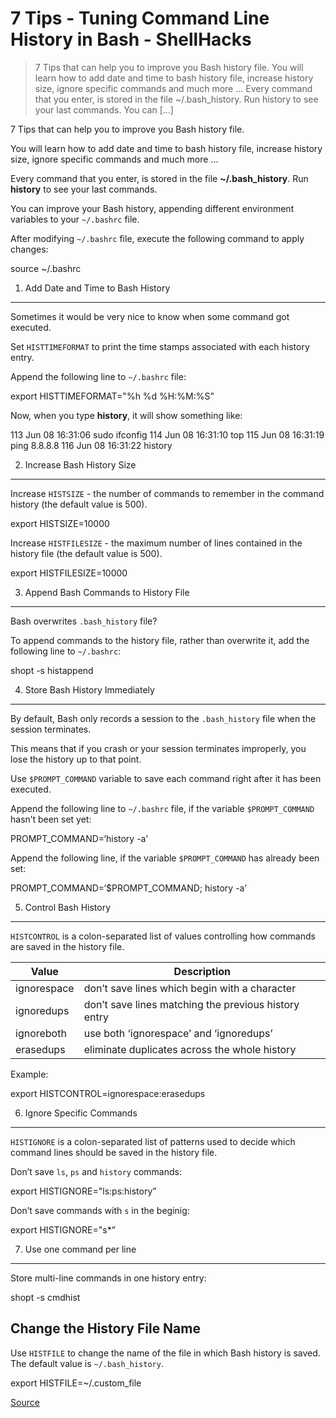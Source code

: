 7 Tips - Tuning Command Line History in Bash - ShellHacks
=========================================================

> 7 Tips that can help you to improve you Bash history file. You will learn how to add date and time to bash history file, increase history size, ignore specific commands and much more … Every command that you enter, is stored in the file ~/.bash\_history. Run history to see your last commands. You can \[…\]

7 Tips that can help you to improve you Bash history file.

You will learn how to add date and time to bash history file, increase history size, ignore specific commands and much more …

Every command that you enter, is stored in the file **~/.bash\_history**. Run **history** to see your last commands.

You can improve your Bash history, appending different environment variables to your `~/.bashrc` file.

After modifying `~/.bashrc` file, execute the following command to apply changes:

source ~/.bashrc

1. Add Date and Time to Bash History
------------------------------------

Sometimes it would be very nice to know when some command got executed.

Set `HISTTIMEFORMAT` to print the time stamps associated with each history entry.

Append the following line to `~/.bashrc` file:

export HISTTIMEFORMAT="%h %d %H:%M:%S”

Now, when you type **history**, it will show something like:

113 Jun 08 16:31:06 sudo ifconfig 114 Jun 08 16:31:10 top 115 Jun 08 16:31:19 ping 8.8.8.8 116 Jun 08 16:31:22 history

2. Increase Bash History Size
-----------------------------

Increase `HISTSIZE` - the number of commands to remember in the command history (the default value is 500).

export HISTSIZE=10000

Increase `HISTFILESIZE` - the maximum number of lines contained in the history file (the default value is 500).

export HISTFILESIZE=10000

3. Append Bash Commands to History File
---------------------------------------

Bash overwrites `.bash_history` file?

To append commands to the history file, rather than overwrite it, add the following line to `~/.bashrc`:

shopt -s histappend

4. Store Bash History Immediately
---------------------------------

By default, Bash only records a session to the `.bash_history` file when the session terminates.

This means that if you crash or your session terminates improperly, you lose the history up to that point.

Use `$PROMPT_COMMAND` variable to save each command right after it has been executed.

Append the following line to `~/.bashrc` file, if the variable `$PROMPT_COMMAND` hasn’t been set yet:

PROMPT\_COMMAND=‘history -a’

Append the following line, if the variable `$PROMPT_COMMAND` has already been set:

PROMPT\_COMMAND=‘$PROMPT\_COMMAND; history -a’

5. Control Bash History
-----------------------

`HISTCONTROL` is a colon-separated list of values controlling how commands are saved in the history file.

<table><thead><tr class="header"><th>Value</th><th>Description</th></tr></thead><tbody><tr class="odd"><td>ignorespace</td><td>don’t save lines which begin with a character</td></tr><tr class="even"><td>ignoredups</td><td>don’t save lines matching the previous history entry</td></tr><tr class="odd"><td>ignoreboth</td><td>use both ‘ignorespace’ and ‘ignoredups’</td></tr><tr class="even"><td>erasedups</td><td>eliminate duplicates across the whole history</td></tr></tbody></table>

Example:

export HISTCONTROL=ignorespace:erasedups

6. Ignore Specific Commands
---------------------------

`HISTIGNORE` is a colon-separated list of patterns used to decide which command lines should be saved in the history file.

Don’t save `ls`, `ps` and `history` commands:

export HISTIGNORE="ls:ps:history”

Don’t save commands with `s` in the beginig:

export HISTIGNORE="s\*”

7. Use one command per line
---------------------------

Store multi-line commands in one history entry:

shopt -s cmdhist

Change the History File Name
----------------------------

Use `HISTFILE` to change the name of the file in which Bash history is saved. The default value is `~/.bash_history`.

export HISTFILE=~/.custom\_file

[Source](https://www.shellhacks.com/tune-command-line-history-bash/)
